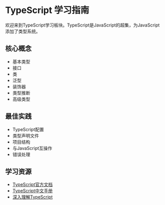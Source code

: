 # TypeScript 学习指南

欢迎来到TypeScript学习板块。TypeScript是JavaScript的超集，为JavaScript添加了类型系统。

## 核心概念

- 基本类型
- 接口
- 类
- 泛型
- 装饰器
- 类型推断
- 高级类型

## 最佳实践

- TypeScript配置
- 类型声明文件
- 项目结构
- 与JavaScript互操作
- 错误处理

## 学习资源

- [TypeScript官方文档](https://www.typescriptlang.org/docs/)
- [TypeScript中文手册](https://typescript.bootcss.com/)
- [深入理解TypeScript](https://jkchao.github.io/typescript-book-chinese/)